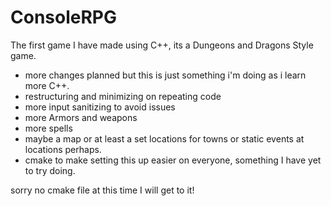 # ConsoleRPG
 The first game I have made using C++, its a Dungeons and Dragons Style game.

- more changes planned but this is just something i'm doing as i learn more C++.
- restructuring and minimizing on repeating code
- more input sanitizing to avoid issues
- more Armors and weapons
- more spells
- maybe a map or at least a set locations for towns or static events at locations perhaps.
- cmake to make setting this up easier on everyone, something I have yet to try doing.

sorry no cmake file at this time I will get to it!

